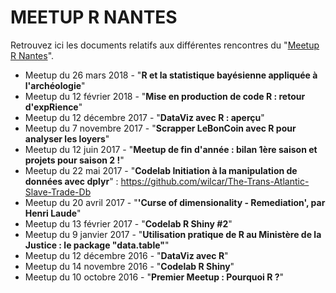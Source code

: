 # MEETUP R NANTES

Retrouvez ici les documents relatifs aux différentes rencontres du "[Meetup R Nantes](http://www.meetup.com/fr-FR/Meetup-R-Nantes/)".

* Meetup du 26 mars 2018 - "**R et la statistique bayésienne appliquée à l'archéologie**"
* Meetup du 12 février 2018 - "**Mise en production de code R : retour d'expRience**"
* Meetup du 12 décembre 2017 - "**DataViz avec R : aperçu**"
* Meetup du 7 novembre 2017 - "**Scrapper LeBonCoin avec R pour analyser les loyers**"
* Meetup du 12 juin 2017 - "**Meetup de fin d'année : bilan 1ère saison et projets pour saison 2 !**"
* Meetup du 22 mai 2017 - "**Codelab Initiation à la manipulation de données avec dplyr**" : <https://github.com/wilcar/The-Trans-Atlantic-Slave-Trade-Db>
* Meetup du 20 avril 2017 - "**'Curse of dimensionality - Remediation', par Henri Laude**"
* Meetup du 13 février 2017 - "**Codelab R Shiny #2**"
* Meetup du 9 janvier 2017 - "**Utilisation pratique de R au Ministère de la Justice : le package "data.table"**"
* Meetup du 12 décembre 2016 - "**DataViz avec R**"
* Meetup du 14 novembre 2016 - "**Codelab R Shiny**"
* Meetup du 10 octobre 2016 - "**Premier Meetup : Pourquoi R ?**"